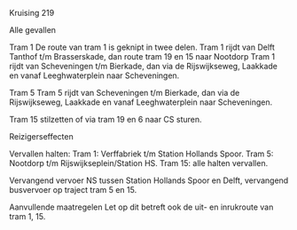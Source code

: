 Kruising 219

Alle gevallen

Tram 1
De route van tram 1 is geknipt in twee delen.
Tram 1 rijdt van Delft Tanthof t/m Brasserskade, dan route tram 19 en 15 naar Nootdorp
Tram 1 rijdt van Scheveningen t/m Bierkade, dan via de Rijswijkseweg, Laakkade en vanaf Leeghwaterplein naar Scheveningen.

Tram 5
Tram 5 rijdt van Scheveningen t/m Bierkade, dan via de Rijswijkseweg, Laakkade en vanaf Leeghwaterplein naar Scheveningen.

Tram 15
stilzetten of via tram 19 en 6 naar CS sturen.

Reizigerseffecten

Vervallen halten:
Tram 1: Verffabriek t/m Station Hollands Spoor.
Tram 5: Nootdorp t/m Rijswijkseplein/Station HS.
Tram 15: alle halten vervallen.

Vervangend vervoer
NS tussen Station Hollands Spoor en Delft, vervangend busvervoer op traject tram 5 en 15.

Aanvullende maatregelen
Let op dit betreft ook de uit- en inrukroute van tram 1, 15.